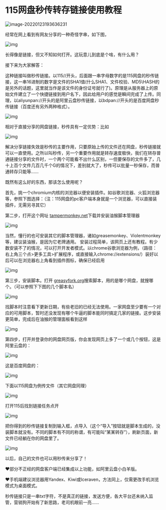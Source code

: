 # 115网盘秒传转存链接使用教程

![image-20220123193636231](https://ossimg.yzitc.com/2022/01/23/d7cfaf8694fa2.png)

经常在网上看到有网友分享的一种奇怪字串，如下图， 

![img](https://ossimg.yzitc.com/2022/01/23/44ff90da38e1c.png) 

长得像是链接，但又不知如何打开。这玩意儿到底是个啥，有什么用？

接下来为大家解答：

这种链接叫做秒传链接。以115//开头，后面跟一串字母数字的是115网盘的秒传链接，这一串16进制的数字是文件的SHA1值(什么SHA1、文件校验、MD5\HASH的是另外的话题，这里就当作是该文件的身份证号就行了)。原理是从服务器上的原始文件建立了一个快捷链接到用户名下，因此给用户的感觉是瞬间完成了上传。同理，以aliyunpan://开头的是阿里云盘秒传链接，以bdpan://开头的是百度网盘秒传链接（百度还有另外两种格式）。

![img](https://ossimg.yzitc.com/2022/01/23/61a94c8732322.png)

相对于直接分享的网盘链接，秒传具有一定优势：比如 

![img](https://ossimg.yzitc.com/2022/01/23/c3487b4eb863a.png) 

解决分享链接失效是秒传的主要作用，只要原始上传的文件还在网盘，秒传链接就可以一直使用。之所以叫秒传，另一个重要作用就是转存速度极快，我们在转存普通链接分享的文件时，一个两个可能看不出什么区别，一但要保存的文件多了，几十上百个文件几百几千个G的情况下，差别就大了，秒传可以批量一秒保存，而普通转存只能等……

既然有这么好的东西，那该怎么使用呢？

首先，挑一个chromium内核的浏览器以便安装插件。如谷歌浏览器、火狐浏览器等，参照下图选择：（注：115网盘的pc客户端本身就是一个浏览器，可以直接装插件，无需另寻其它）

第二步，打开这个网址 [tampermonkey.net](https://www.tampermonkey.net/)下载并安装油猴脚本管理器

![img](https://ossimg.yzitc.com/2022/01/23/58a7a0c717a24.jpg)

当然，懂行的也可安装其它的脚本管理器，诸如greasemonkey、Violentmonkey等，建议装油猴，是因为它老牌通用。
安装过程简单，该网页上还有教程。有少数安装不了的情况，可以打开开发者模式。以chrome谷歌浏览器为例，（路径：右上角三个点>更多工具>扩展程序，或直接输入chrome://extensions/）装好以后可以在浏览器右上角看到插件图标，确保已经启用

![img](https://ossimg.yzitc.com/2022/01/23/f1f22602cc076.png)

第三步，安装脚本。打开 [greasyfork.org](https://greasyfork.org/zh-CN)搜索脚本，用的是哪个网盘，就搜哪个。（可以参照下下图的几个脚本名）

![img](https://ossimg.yzitc.com/2022/01/23/a19adfc5c5489.png)

找脚本时注意看下更新日期，有些老旧的已经无法使用。一家网盘至少要有一个对应的可用脚本，暂时还没发现有哪个牛逼的脚本能同时搞定几家的链接。这步安装更简单，完成后在油猴的管理面板看到这样

![img](https://ossimg.yzitc.com/2022/01/23/b97e8a4561d46.png)

第四步，打开并登录你的网盘网页版，你会发现网页上多了一个或几个按钮，这是阿里云盘的：

![img](https://ossimg.yzitc.com/2022/01/23/0f374bc78d48d.png)

这是百度网盘的：

![img](https://ossimg.yzitc.com/2022/01/23/dfd36c9d678b2.png)

下面以115网盘为例传文件（其它网盘同理） 

![img](https://ossimg.yzitc.com/2022/01/23/b13c6e4f84007.png) 

打开115后找到链接任务点开

![img](https://ossimg.yzitc.com/2022/01/23/dad0f700de65c.png)

把你得到的秒传链接复制到输入框，点导入（这个“导入”按钮就是脚本生成的，没装脚本就没有。不同的脚本有不同的称谓，有可能叫“某某转存”），刷新页面，新文件已经躺在你的网盘里了。 

![img](https://ossimg.yzitc.com/2022/01/23/31ecc4b7a921b.jpg)

以后，自己的文件也可以用秒传来分享了！

♥部分不正经的网盘客户端已经集成以上功能，如阿里云盘小白羊版。

♥手机端建议浏览器用Yandex、Kiwi或Iceraven，方法同上，仅需更改手机浏览模式为桌面模式。

秒传链接只是一串txt字符，不是真正的链接，发送方便，各大平台还未纳入监管，营销狗开始有了新思路，老司机眼前一亮……
